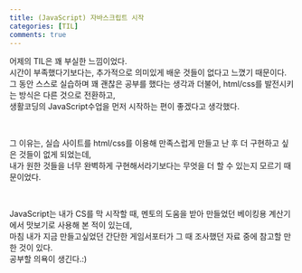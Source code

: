 ```yaml
---
title: (JavaScript) 자바스크립트 시작
categories: [TIL]
comments: true
--- 
```


어제의 TIL은 꽤 부실한 느낌이었다.  
시간이 부족했다기보다는, 추가적으로 의미있게 배운 것들이 없다고 느꼈기 때문이다.  
그 동안 스스로 실습하며 꽤 괜찮은 공부를 했다는 생각과 더불어, html/css를 발전시키는 방식은 다른 것으로 전환하고,  
생활코딩의 JavaScript수업을 먼저 시작하는 편이 좋겠다고 생각했다.  

<br>

그 이유는, 실습 사이트를 html/css를 이용해 만족스럽게 만들고 난 후
더 구현하고 싶은 것들이 없게 되었는데,  
내가 원한 것들을 너무 완벽하게 구현해서라기보다는 무엇을 더 할 수 있는지 모르기 때문이었다.  

<br>

JavaScript는 내가 CS를 막 시작할 때, 멘토의 도움을 받아 만들었던 베이킹용 계산기에서 맛보기로 사용해 본 적이 있는데,  
마침 내가 지금 만들고싶었던 간단한 게임서포터가 그 때 조사했던 자료 중에 참고할 만한 것이 있다.  
공부할 의욕이 생긴다.:)

